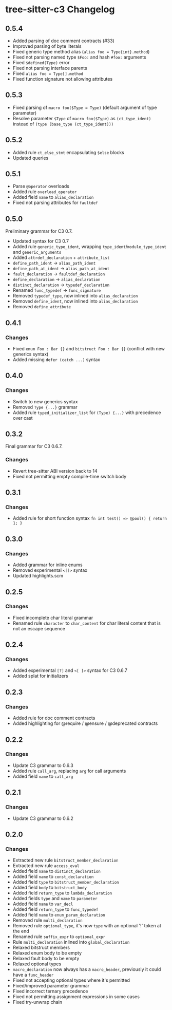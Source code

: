 # tree-sitter-c3 Changelog

## 0.5.4
- Added parsing of doc comment contracts (#33)
- Improved parsing of byte literals
- Fixed generic type method alias (`alias foo = Type{int}.method`)
- Fixed not parsing named type `$Foo:` and hash `#foo:` arguments
- Fixed `$defined(Type)` error
- Fixed not parsing interface parents
- Fixed `alias foo = Type[].method`
- Fixed function signature not allowing attributes

## 0.5.3
- Fixed parsing of `macro foo($Type = Type)` (default argument of type parameter)
- Resolve parameter `$Type` of `macro foo($Type)` as `(ct_type_ident)` instead of `(type (base_type (ct_type_ident)))`

## 0.5.2
- Added rule `ct_else_stmt` encapsulating `$else` blocks
- Updated queries

## 0.5.1

- Parse `@operator` overloads
- Added rule `overload_operator`
- Added field `name` to `alias_declaration`
- Fixed not parsing attributes for `faultdef`

## 0.5.0

Preliminary grammar for C3 0.7.

- Updated syntax for C3 0.7
- Added rule `generic_type_ident`, wrapping `type_ident`/`module_type_ident` and `generic_arguments`
- Added `attrdef_declaration` + `attribute_list`
- `define_path_ident` -> `alias_path_ident`
- `define_path_at_ident` -> `alias_path_at_ident`
- `fault_declaration` -> `faultdef_declaration`
- `define_declaration` -> `alias_declaration`
- `distinct_declaration` -> `typedef_declaration`
- Renamed `func_typedef` -> `func_signature`
- Removed `typedef_type`, now inlined into `alias_declaration`
- Removed `define_ident`, now inlined into `alias_declaration`
- Removed `define_attribute`

## 0.4.1

### Changes
- Fixed `enum Foo : Bar {}` and `bitstruct Foo : Bar {}` (conflict with new generics syntax)
- Added missing `defer (catch ...)` syntax

## 0.4.0

### Changes
- Switch to new generics syntax
- Removed `Type {...}` grammar
- Added rule `typed_initializer_list` for `(Type) {...}` with precedence over cast

## 0.3.2

Final grammar for C3 0.6.7.

### Changes
- Revert tree-sitter ABI version back to 14
- Fixed not permitting empty compile-time switch body

## 0.3.1

### Changes
- Added rule for short function syntax `fn int test() => @pool() { return 1; }`

## 0.3.0

### Changes
- Added grammar for inline enums
- Removed experimental `<[]>` syntax
- Updated highlights.scm

## 0.2.5

### Changes

- Fixed incomplete char literal grammar
- Renamed rule `character` to `char_content` for char literal content that is not an escape sequence

## 0.2.4

### Changes

- Added experimental `[?]` and `<[ ]>` syntax for C3 0.6.7
- Added splat for initializers

## 0.2.3

### Changes

- Added rule for doc comment contracts
- Added highlighting for @require / @ensure / @deprecated contracts

## 0.2.2

### Changes

- Update C3 grammar to 0.6.3
- Added rule `call_arg`, replacing `arg` for call arguments
- Added field `name` to `call_arg`

## 0.2.1

### Changes

- Update C3 grammar to 0.6.2

## 0.2.0

### Changes

- Extracted new rule `bitstruct_member_declaration`
- Extracted new rule `access_eval`
- Added field `name` to `distinct_declaration`
- Added field `name` to `const_declaration`
- Added field `type` to `bitstruct_member_declaration`
- Added field `body` to `bitstruct_body`
- Added field `return_type` to `lambda_declaration`
- Added fields `type` and `name` to `parameter`
- Added field `name` to `var_decl`
- Added field `return_type` to `func_typedef`
- Added field `name` to `enum_param_declaration`
- Removed rule `multi_declaration`
- Removed rule `optional_type`, it's now `type` with an optional '!' token at the end
- Renamed rule `suffix_expr` to `optional_expr`
- Rule `multi_declaration` inlined into `global_declaration`
- Relaxed bitstruct members
- Relaxed enum body to be empty
- Relaxed fault body to be empty
- Relaxed optional types
- `macro_declaration` now always has a `macro_header`, previously it could have a `func_header`
- Fixed not accepting optional types where it's permitted
- Fixed/improved parameter grammar
- Fixed incorrect ternary precedence
- Fixed not permitting assignment expressions in some cases
- Fixed try-unwrap chain
